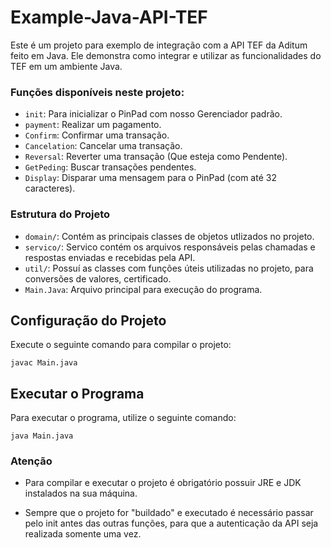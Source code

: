 # Example-Java-API-TEF

Este é um projeto para exemplo de integração com a API TEF da Aditum feito em Java. Ele demonstra como integrar e utilizar as funcionalidades do TEF em um ambiente Java.

### Funções disponíveis neste projeto:

- `init`: Para inicializar o PinPad com nosso Gerenciador padrão.
- `payment`: Realizar um pagamento.
- `Confirm`: Confirmar uma transação.
- `Cancelation`: Cancelar uma transação.
- `Reversal`: Reverter uma transação (Que esteja como Pendente).
- `GetPeding`: Buscar transações pendentes.
- `Display`: Disparar uma mensagem para o PinPad (com até 32 caracteres).

### Estrutura do Projeto

- `domain/`: Contém as principais classes de objetos utlizados no projeto.
- `servico/`: Servico contém os arquivos responsáveis pelas chamadas e respostas enviadas e recebidas pela API.
- `util/`: Possuí as classes com funções úteis utilizadas no projeto, para conversões de valores, certificado.
- `Main.Java`: Arquivo principal para execução do programa.

## Configuração do Projeto

Execute o seguinte comando para compilar o projeto:
```
javac Main.java
```

## Executar o Programa

Para executar o programa, utilize o seguinte comando:
```
java Main.java
```

### Atenção

- Para compilar e executar o projeto é obrigatório possuir JRE e JDK instalados na sua máquina.

- Sempre que o projeto for "buildado" e executado é necessário passar pelo init
antes das outras funções, para que a autenticação da API seja realizada somente
uma vez.
